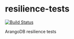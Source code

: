 # resilience-tests

[![Build Status](https://travis-ci.org/arangodb/resilience-tests.svg?branch=master)](https://travis-ci.org/arangodb/resilience-tests)

ArangoDB resilience tests
